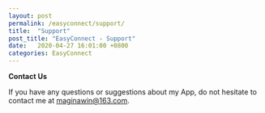 ```yaml
---
layout: post
permalink: /easyconnect/support/
title:  "Support"
post_title: "EasyConnect - Support"
date:   2020-04-27 16:01:00 +0800
categories: EasyConnect
---
```


**Contact Us**

If you have any questions or suggestions about my App, do not hesitate to contact me at maginawin@163.com.

